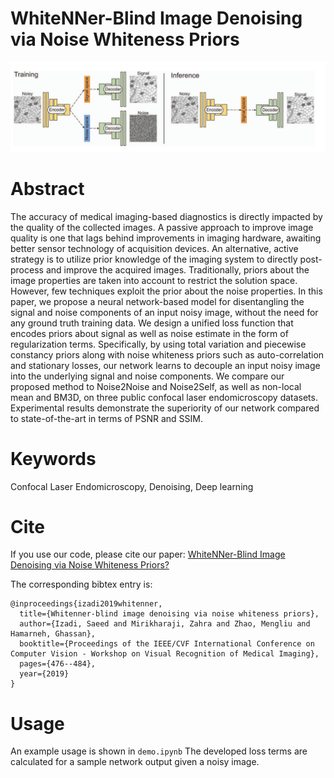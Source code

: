 
# WhiteNNer-Blind Image Denoising via Noise Whiteness Priors

![alt text](https://github.com/saeedizadi/whitenner/raw/main/figure.png?raw=true)

# Abstract

The accuracy of medical imaging-based diagnostics is directly impacted by the quality of the collected images. A passive approach to improve image quality is one that lags behind improvements in imaging hardware, awaiting better sensor technology of acquisition devices. An alternative, active strategy is to utilize prior knowledge of the imaging system to directly post-process and improve the acquired images. Traditionally, priors about the image properties are taken into account to restrict the solution space. However, few techniques exploit the prior about the noise properties. In this paper, we propose a neural network-based model for disentangling the signal and noise components of an input noisy image, without the need for any ground truth training data. We design a unified loss function that encodes priors about signal as well as noise estimate in the form of regularization terms. Specifically, by using total variation and piecewise constancy priors along with noise whiteness priors such as auto-correlation and stationary losses, our network learns to decouple an input noisy image into the underlying signal and noise components. We compare our proposed method to Noise2Noise and Noise2Self, as well as non-local mean and BM3D, on three public confocal laser endomicroscopy datasets. Experimental results demonstrate the superiority of our network compared to state-of-the-art in terms of PSNR and SSIM.

# Keywords
Confocal Laser Endomicroscopy, Denoising, Deep learning

# Cite
If you use our code, please cite our paper: 
[WhiteNNer-Blind Image Denoising via Noise Whiteness Priors?](https://ieeexplore.ieee.org/abstract/document/9022105)

The corresponding bibtex entry is:

```
@inproceedings{izadi2019whitenner,
  title={Whitenner-blind image denoising via noise whiteness priors},
  author={Izadi, Saeed and Mirikharaji, Zahra and Zhao, Mengliu and Hamarneh, Ghassan},
  booktitle={Proceedings of the IEEE/CVF International Conference on Computer Vision - Workshop on Visual Recognition of Medical Imaging},
  pages={476--484},
  year={2019}
}
```
# Usage
An example usage is shown in `demo.ipynb` The developed loss terms are calculated for a sample network output given a noisy image. 
